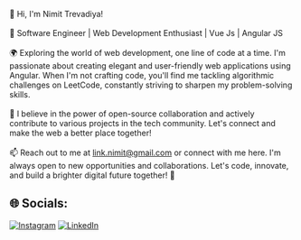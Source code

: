 👋 Hi, I'm Nimit Trevadiya!<br><br>🚀 Software Engineer | Web Development Enthusiast | Vue Js | Angular JS <br><br>🌍 Exploring the world of web development, one line of code at a time. I'm passionate about creating elegant and user-friendly web applications using Angular. When I'm not crafting code, you'll find me tackling algorithmic challenges on LeetCode, constantly striving to sharpen my problem-solving skills.<br><br>🌟 I believe in the power of open-source collaboration and actively contribute to various projects in the tech community. Let's connect and make the web a better place together!<br><br>📫 Reach out to me at link.nimit@gmail.com or connect with me here. I'm always open to new opportunities and collaborations. Let's code, innovate, and build a brighter digital future together! 🌟<br>

## 🌐 Socials:
[![Instagram](https://img.shields.io/badge/Instagram-%23E4405F.svg?logo=Instagram&logoColor=white)](https://instagram.com/nimit.trevadiya3) [![LinkedIn](https://img.shields.io/badge/LinkedIn-%230077B5.svg?logo=linkedin&logoColor=white)](https://linkedin.com/in/nimittrevadiya) 

